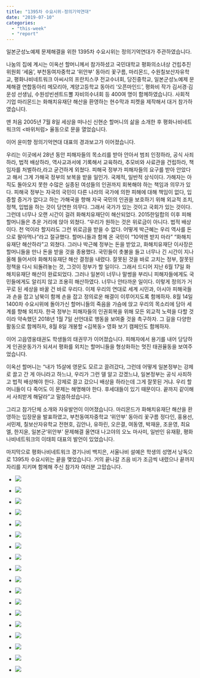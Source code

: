 ```yaml
---
title: "1395차 수요시위-정의기억연대"
date: "2019-07-10"
categories: 
  - "this-week"
  - "report"
---
```


일본군성노예제 문제해결을 위한 1395차 수요시위는 정의기억연대가 주관하였습니다.

나눔의 집에 계시는 이옥선 할머니께서 참가하셨고 국민대학교 평화의소녀상 건립추진위원회 ‘세움’, 부천동여자중학교 ‘위안부’ 동아리 꽃구름, 마리몬드, 수원칠보산자유학교, 평화나비네트워크 아씨시의 프란치스쿠 전교수녀회, 당진중학교, 일본군성노예제 문제해결 연합동아리 메모리아, 계양고등학교 동아리 ‘오픈마인드’, 평화비 작가 김서경·김운성 선생님, 수원성빈센트드뽈 자비의수녀회 등 400여 명이 함께하였습니다. 사회적기업 마리몬드는 화해치유재단 해산을 환영하는 현수막과 피켓을 제작해서 대거 참가하였습니다.

맨 처음 2005년 7월 8일 세상을 떠나신 신현순 할머니의 삶을 소개한 후 평화나비네트워크의 <바위처럼> 율동으로 문을 열었습니다.

이어 윤미향 정의기억연대 대표의 경과보고가 이어졌습니다.

우리는 이곳에서 28년 동안 피해자들의 목소리를 받아 안아서 범죄 인정하라, 공식 사죄하라, 법적 배상하라, 역사교과서에 기록해서 교육하라, 추모비와 사료관을 건립하라, 책임자를 처벌하라,라고 굳건하게 외쳤다. 피해국 정부가 피해자들의 요구를 받아 안았다고 해서 그게 가해국 정부의 보복을 받을 일인가. 국제적, 일반적 상식이다. 가해자는 아직도 돌아오지 못한 수많은 실종된 여성들의 인권까지 회복해야 하는 책임과 의무가 있다. 피해국 정부는 자국의 국민이 다른 나라의 국가에 의한 피해에 대해 책임이 없다, 입증할 증거가 없다고 하는 가해국을 향해 자국 국민의 인권을 보호하기 위해 외교적 조치, 정책, 입법을 하는 것이 당연한 의무다. 그래서 국가가 있는 것이고 국회가 있는 것이다. 그런데 너무나 오랜 시간이 걸려 화해치유재단이 해산되었다. 2015한일합의 이후 피해 할머니들은 추운 거리에 앉아 외쳤다. “우리가 원하는 것은 위로금이 아니다. 법적 배상이다. 천 억이라 할지라도 그런 위로금을 받을 수 없다. 어떻게 박근혜는 우리 역사를 돈으로 팔아먹나”라고 절규했다. 할머니들과 함께 온 국민이 “10억엔 받지 마라” “화해치유재단 해산하라”고 외쳤다. 그러나 박근혜 정부는 돈을 받았고, 화해치유재단 이사장은 할머니들을 만나 돈을 받을 것을 종용했다. 국민들이 촛불을 들고 너무나 긴 시간이 지나 올해 들어서야 화해치유재단 해산 결정을 내렸다. 잘못된 것을 바로 고치는 정부, 잘못된 정책을 다시 되돌려놓는 것, 그것이 정부가 할 일이다. 그래서 드디어 지난 6월 17일 화해치유재단 해산이 완료되었다. 그러나 일본이 너무나 말썽을 부리니 피해자들에게도 국민들에게도 알리지 않고 조용히 해산하였다. 너무나 안타까운 일이다. 이렇게 정의가 거꾸로 된 세상을 바꿀 건 바로 우리다. 이제 우리의 연대로 세계 시민과, 아시아 피해국들과 손을 잡고 남북이 함께 손을 잡고 정의로운 해결이 이루어지도록 함께하자. 8월 14일 1400차 수요시위에 돌아가신 할머니들의 죽음을 가슴에 앉고 우리의 목소리에 담아 세계를 향해 외치자. 한국 정부는 피해자들의 인권회복을 위해 모든 외교적 노력을 다할 것이라 약속했던 2018년 1월 7일 선언대로 행동을 보여줄 것을 촉구하자. 그 길을 다양한 활동으로 함께하자, 8월 8일 개봉할 <김복동> 영화 보기 캠페인도 함께하자.

이어 고읍영웅태권도 학생들의 태권무가 이어졌습니다. 피해자에서 용기를 내어 당당하게 인권운동가가 되셔서 평화를 외치는 할머니들을 형상화하는 멋진 태권율동을 보여주었습니다.

이옥선 할머니는 “내가 15살에 영문도 모르고 끌려갔다, 그런데 어떻게 일본정부는 강제로 끌고 간 게 아니라고 하느냐, 우리가 그런 델 알고 갔겠느냐, 일본정부는 공식 사죄하고 법적 배상해야 한다. 강제로 끌고 갔으니 배상을 하라는데 그게 잘못된 거냐. 우리 할머니들이 다 죽어도 이 문제는 해명해야 한다. 후세대들이 있기 때문이다. 끝까지 같이해서 사죄받게 해달라”고 말씀하셨습니다.

그리고 참가단체 소개와 자유발언이 이어졌습니다. 마리몬드가 화해치유재단 해산을 환영하는 입장문을 발표하였고, 부천동여자중학교 ‘위안부’ 동아리 꽃구름 정다인, 홍용선, 서민제, 칠보산자유학교 전현호, 김안나, 유하린, 오은결, 여동영, 박재윤, 조윤영, 최요엘, 한지윤, 일본군‘위안부’ 문제해결 올연대 나고야의 오노 마사미, 일반인 유재황, 평화나비네트워크의 이태희 대표의 발언이 있었습니다.

마지막으로 평화나비네트워크 경기나비 백지은, 서울나비 설예은 학생의 성명서 낭독으로 1395차 수요시위는 끝을 맺었습니다. 거의 끝나갈 즈음 비가 조금씩 내렸으나 끝까지 자리를 지키며 함께해 주신 참가자 여러분 고맙습니다.

- ![](http://womenandwar.net/kr/wp-content/uploads/2019/07/IMGP8204-1024x680.jpg)
    
- ![](http://womenandwar.net/kr/wp-content/uploads/2019/07/IMGP8212-1024x680.jpg)
    
- ![](http://womenandwar.net/kr/wp-content/uploads/2019/07/IMGP8218-1024x680.jpg)
    
- ![](http://womenandwar.net/kr/wp-content/uploads/2019/07/IMGP8242-1024x680.jpg)
    
- ![](http://womenandwar.net/kr/wp-content/uploads/2019/07/IMGP8251-1024x680.jpg)
    
- ![](http://womenandwar.net/kr/wp-content/uploads/2019/07/IMGP8292-1024x680.jpg)
    
- ![](http://womenandwar.net/kr/wp-content/uploads/2019/07/IMGP8305-1024x680.jpg)
    
- ![](http://womenandwar.net/kr/wp-content/uploads/2019/07/IMGP8325-1024x680.jpg)
    
- ![](http://womenandwar.net/kr/wp-content/uploads/2019/07/IMGP8351-1024x680.jpg)
    
- ![](http://womenandwar.net/kr/wp-content/uploads/2019/07/IMGP8356-1024x680.jpg)
    
- ![](http://womenandwar.net/kr/wp-content/uploads/2019/07/IMGP8361-1024x680.jpg)
    
- ![](http://womenandwar.net/kr/wp-content/uploads/2019/07/IMGP8368-1024x680.jpg)
    
- ![](http://womenandwar.net/kr/wp-content/uploads/2019/07/IMGP8371-1024x680.jpg)
    
- ![](http://womenandwar.net/kr/wp-content/uploads/2019/07/IMGP8376-1024x680.jpg)
    
- ![](http://womenandwar.net/kr/wp-content/uploads/2019/07/IMGP8378-1024x680.jpg)
    
- ![](http://womenandwar.net/kr/wp-content/uploads/2019/07/IMGP8385-1024x680.jpg)
    
- ![](http://womenandwar.net/kr/wp-content/uploads/2019/07/IMGP8394-1024x680.jpg)
    
- ![](http://womenandwar.net/kr/wp-content/uploads/2019/07/S28BW-419071017090-724x1024.jpg)
